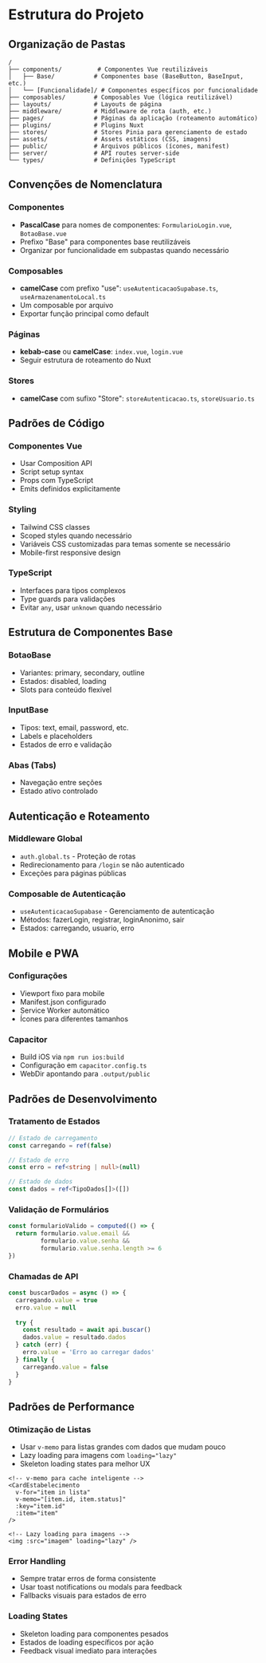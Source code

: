 # Estrutura do Projeto

## Organização de Pastas

```
/
├── components/          # Componentes Vue reutilizáveis
│   ├── Base/           # Componentes base (BaseButton, BaseInput, etc.)
│   └── [Funcionalidade]/ # Componentes específicos por funcionalidade
├── composables/        # Composables Vue (lógica reutilizável)
├── layouts/            # Layouts de página
├── middleware/         # Middleware de rota (auth, etc.)
├── pages/              # Páginas da aplicação (roteamento automático)
├── plugins/            # Plugins Nuxt
├── stores/             # Stores Pinia para gerenciamento de estado
├── assets/             # Assets estáticos (CSS, imagens)
├── public/             # Arquivos públicos (ícones, manifest)
├── server/             # API routes server-side
└── types/              # Definições TypeScript
```

## Convenções de Nomenclatura

### Componentes
- **PascalCase** para nomes de componentes: `FormularioLogin.vue`, `BotaoBase.vue`
- Prefixo "Base" para componentes base reutilizáveis
- Organizar por funcionalidade em subpastas quando necessário

### Composables
- **camelCase** com prefixo "use": `useAutenticacaoSupabase.ts`, `useArmazenamentoLocal.ts`
- Um composable por arquivo
- Exportar função principal como default

### Páginas
- **kebab-case** ou **camelCase**: `index.vue`, `login.vue`
- Seguir estrutura de roteamento do Nuxt

### Stores
- **camelCase** com sufixo "Store": `storeAutenticacao.ts`, `storeUsuario.ts`

## Padrões de Código

### Componentes Vue
- Usar Composition API
- Script setup syntax
- Props com TypeScript
- Emits definidos explicitamente

### Styling
- Tailwind CSS classes
- Scoped styles quando necessário
- Variáveis CSS customizadas para temas somente se necessário
- Mobile-first responsive design

### TypeScript
- Interfaces para tipos complexos
- Type guards para validações
- Evitar `any`, usar `unknown` quando necessário

## Estrutura de Componentes Base

### BotaoBase
- Variantes: primary, secondary, outline
- Estados: disabled, loading
- Slots para conteúdo flexível

### InputBase
- Tipos: text, email, password, etc.
- Labels e placeholders
- Estados de erro e validação

### Abas (Tabs)
- Navegação entre seções
- Estado ativo controlado

## Autenticação e Roteamento

### Middleware Global
- `auth.global.ts` - Proteção de rotas
- Redirecionamento para `/login` se não autenticado
- Exceções para páginas públicas

### Composable de Autenticação
- `useAutenticacaoSupabase` - Gerenciamento de autenticação
- Métodos: fazerLogin, registrar, loginAnonimo, sair
- Estados: carregando, usuario, erro

## Mobile e PWA

### Configurações
- Viewport fixo para mobile
- Manifest.json configurado
- Service Worker automático
- Ícones para diferentes tamanhos

### Capacitor
- Build iOS via `npm run ios:build`
- Configuração em `capacitor.config.ts`
- WebDir apontando para `.output/public`

## Padrões de Desenvolvimento

### Tratamento de Estados
```typescript
// Estado de carregamento
const carregando = ref(false)

// Estado de erro
const erro = ref<string | null>(null)

// Estado de dados
const dados = ref<TipoDados[]>([])
```

### Validação de Formulários
```typescript
const formularioValido = computed(() => {
  return formulario.value.email && 
         formulario.value.senha && 
         formulario.value.senha.length >= 6
})
```

### Chamadas de API
```typescript
const buscarDados = async () => {
  carregando.value = true
  erro.value = null
  
  try {
    const resultado = await api.buscar()
    dados.value = resultado.dados
  } catch (err) {
    erro.value = 'Erro ao carregar dados'
  } finally {
    carregando.value = false
  }
}
```

## Padrões de Performance

### Otimização de Listas
- Usar `v-memo` para listas grandes com dados que mudam pouco
- Lazy loading para imagens com `loading="lazy"`
- Skeleton loading states para melhor UX

```vue
<!-- v-memo para cache inteligente -->
<CardEstabelecimento 
  v-for="item in lista"
  v-memo="[item.id, item.status]"
  :key="item.id"
  :item="item"
/>

<!-- Lazy loading para imagens -->
<img :src="imagem" loading="lazy" />
```

### Error Handling
- Sempre tratar erros de forma consistente
- Usar toast notifications ou modals para feedback
- Fallbacks visuais para estados de erro

### Loading States
- Skeleton loading para componentes pesados
- Estados de loading específicos por ação
- Feedback visual imediato para interações